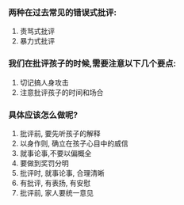 ### 两种在过去常见的错误式批评:
1. 责骂式批评
2. 暴力式批评

### 我们在批评孩子的时候,需要注意以下几个要点:
1. 切记搞人身攻击
2. 注意批评孩子的时间和场合

### 具体应该怎么做呢?
1. 批评前, 要先听孩子的解释
2. 以身作则, 确立在孩子心目中的威信
3. 就事论事,不要以偏概全
4. 要做到奖罚分明
5. 批评时, 就事论事, 合理清晰
6. 有批评, 有表扬, 有安慰
7. 批评前, 家人要统一意见